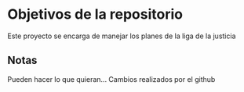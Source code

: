 # Objetivos de la repositorio

Este proyecto se encarga de manejar los planes de la liga de la justicia


## Notas
Pueden hacer lo que quieran...
Cambios realizados por el github
